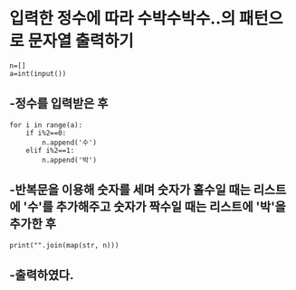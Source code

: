 # 입력한 정수에 따라 수박수박수..의 패턴으로 문자열 출력하기



```
n=[]
a=int(input())
```

## -정수를 입력받은 후

```
for i in range(a): 
	if i%2==0:
    	n.append('수')
    elif i%2==1:
    	n.append('박')
```

## -반복문을 이용해 숫자를 세며 숫자가 홀수일 때는 리스트에 '수'를 추가해주고 숫자가 짝수일 때는 리스트에 '박'을 추가한 후

```
print("".join(map(str, n)))
```

## -출력하였다.

